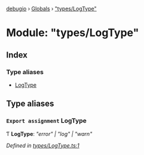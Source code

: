 [debugio](../README.md) › [Globals](../globals.md) › ["types/LogType"](_types_logtype_.md)

# Module: "types/LogType"

## Index

### Type aliases

* [LogType](_types_logtype_.md#export-assignment-logtype)

## Type aliases

### `Export assignment` LogType

Ƭ **LogType**: *"error" | "log" | "warn"*

*Defined in [types/LogType.ts:1](https://github.com/kislball/debugio/blob/582b93c/src/types/LogType.ts#L1)*
